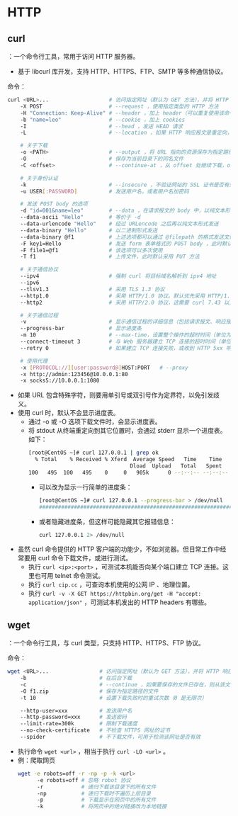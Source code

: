 # HTTP

## curl

：一个命令行工具，常用于访问 HTTP 服务器。
- 基于 libcurl 库开发，支持 HTTP、HTTPS、FTP、SMTP 等多种通信协议。

命令：
```sh
curl <URL>...                   # 访问指定网址（默认为 GET 方法），并将 HTTP 响应内容打印到 stdout
    -X POST                     # --request ，使用指定类型的 HTTP 方法
    -H "Connection: Keep-Alive" # --header ，加上 header（可以重复使用该命令选项）
    -b "name=leo"               # --cookie ，加上 cookies
    -I                          # --head ，发送 HEAD 请求
    -L                          # --location ，如果 HTTP 响应报文是重定向，则自动跟随

    # 关于下载
    -o <PATH>                   # --output ，将 URL 指向的资源保存为指定路径的文件
    -O                          # 保存为当前目录下的同名文件
    -C <offset>                 # --continue-at ，从 offset 处继续下载，offset 为 - 则会自动计算。这需要响应报文包含 Content-Range 字段，声明数据片段的起始、结束位置

    # 关于身份认证
    -k                          # --insecure ，不验证网站的 SSL 证书是否有效，但依然会建立 SSL 连接
    -u USER[:PASSWORD]          # 发送用户名，或者用户名加密码

    # 发送 POST body 的选项
    -d "id=001&name=leo"        # --data ，在请求报文的 body 中，以纯文本形式发送数据。此时默认采用 POST 方法，并自动添加 HTTP 头部 "Content-Type : application/x-www-form-urlencoded"
    --data-ascii "Hello"        # 等价于 -d
    --data-urlencode "Hello"    # 经过 URLencode 之后再以纯文本形式发送
    --data-binary "Hello"       # 以二进制形式发送
    --data-binary @f1           # 上述选项都可以通过 @filepath 的格式发送文件的内容。不过 --data-binary 是以二进制格式发送，避免乱码
    -F key1=Hello               # 发送 form 表单格式的 POST body ，此时默认采用 POST 方法，并自动添加 HTTP 头部 "Content-Type: multipart/form-data"
    -F file1=@f1                # 该选项可以多次使用
    -T f1                       # 上传文件，此时默认采用 PUT 方法

    # 关于通信协议
    --ipv4                      # 强制 curl 将目标域名解析到 ipv4 地址
    --ipv6
    --tlsv1.3                   # 采用 TLS 1.3 协议
    --http1.0                   # 采用 HTTP/1.0 协议。默认优先采用 HTTP/1.1
    --http2                     # 采用 HTTP/2.0 协议，这需要 curl 7.43 以上版本

    # 关于通信过程
    -v                          # 显示通信过程的详细信息（包括请求报文、响应报文）
    --progress-bar              # 显示进度条
    -m 10                       # --max-time，设置整个操作的超时时间（单位为秒）
    --connect-timeout 3         # 与 Web 服务器建立 TCP 连接的超时时间（单位为秒）。默认会根据 net.ipv4.tcp_syn_retries 进行重试
    --retry 0                   # 如果建立 TCP 连接失败，或收到 HTTP 5xx 响应，则重试发出 HTTP 请求，最多重试 n 次。默认不会重试

    # 使用代理
    -x [PROTOCOL://][user:password@]HOST:PORT   # --proxy
    -x http://admin:123456@10.0.0.1:80
    -x socks5://10.0.0.1:1080
```
- 如果 URL 包含特殊字符，则要用单引号或双引号作为定界符，以免引发歧义。
- 使用 curl 时，默认不会显示进度表。
  - 通过 -o 或 -O 选项下载文件时，会显示进度表。
  - 将 stdout 从终端重定向到其它位置时，会通过 stderr 显示一个进度表。如下：
    ```sh
    [root@CentOS ~]# curl 127.0.0.1 | grep ok
      % Total    % Received % Xferd  Average Speed   Time    Time     Time  Current
                                    Dload  Upload   Total   Spent    Left  Speed
    100   495  100   495    0     0   905k      0 --:--:-- --:--:-- --:--:--  483k
    ```
    - 可以改为显示一行简单的进度条：
      ```sh
      [root@CentOS ~]# curl 127.0.0.1 --progress-bar > /dev/null
      ######################################################################## 100.0%
      ```
    - 或者隐藏进度条，但这样可能隐藏其它报错信息：
      ```sh
      curl 127.0.0.1 2> /dev/null
      ```
- 虽然 curl 命令提供的 HTTP 客户端的功能少，不如浏览器。但日常工作中经常要用 curl 命令下载文件，或进行测试。
  - 执行 `curl <ip>:<port>` ，可测试本机能否向某个端口建立 TCP 连接。这里也可用 telnet 命令测试。
  - 执行 `curl cip.cc` ，可查询本机使用的公网 IP 、地理位置。
  - 执行 `curl -v -X GET https://httpbin.org/get -H "accept: application/json"` ，可测试本机发出的 HTTP headers 有哪些。

## wget

：一个命令行工具，与 curl 类型，只支持 HTTP、HTTPS、FTP 协议。

命令：
```sh
wget <URL>...                # 访问指定网址（默认为 GET 方法），并将 HTTP 响应 body 保存为当前目录下的文件
    -b                       # 在后台下载
    -c                       # --continue ，如果要保存的文件已存在，则从该文件的长度之后继续下载（默认是保存为另一个文件，文件名加上递增的编号后缀）
    -O f1.zip                # 保存为指定路径的文件
    -t 10                    # 设置下载失败时的重试次数（0 是无限次）

    --http-user=xxx          # 发送用户名
    --http-password=xxx      # 发送密码
    --limit-rate=300k        # 限制下载速度
    --no-check-certificate   # 不检查 HTTPS 网址的证书
    --spider                 # 不下载文件，可用于检测该网址是否有效
```
- 执行命令 `wget <url>` ，相当于执行 `curl -LO <url>` 。
- 例：爬取网页
  ```sh
  wget -e robots=off -r -np -p -k <url>
        -e robots=off # 忽略 robot 协议
        -r            # 递归下载该目录下的所有文件
        -np           # 递归下载时不遍历上层目录
        -p            # 下载显示在网页中的所有文件
        -k            # 将网页中的绝对链接改为本地链接
  ```
